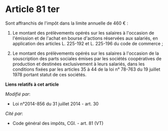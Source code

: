 # Article 81 ter

Sont affranchis de l'impôt dans la limite annuelle de 460 € : 

1. Le montant des prélèvements opérés sur les salaires à l'occasion de l'émission et de l'achat en bourse d'actions réservées
aux salariés, en application des articles L. 225-192 et L. 225-196 du code de commerce ; 

2. Le montant des prélèvements opérés sur les salaires à l'occasion de la souscription des parts sociales émises par les
sociétés coopératives de production et destinées exclusivement à leurs salariés, dans les conditions fixées par les articles
35 à 44 de la loi n° 78-763 du 19 juillet 1978 portant statut de ces sociétés.

**Liens relatifs à cet article**

_Modifié par_:

  - Loi n°2014-856 du 31 juillet 2014 - art. 30

_Cité par_:

  - Code général des impôts, CGI. - art. 81 (VT)

